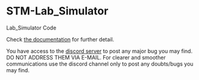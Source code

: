 # STM-Lab_Simulator
Lab_Simulator Code

Check [the documentation](https://rpacheco-blazquez.github.io/STM-Lab_Simulator/) for further detail.

You have access to the [discord server](https://discord.gg/7jCybWc) to post any major bug you may find. DO NOT ADDRESS THEM VIA E-MAIL. For clearer and smoother communications use the discord channel only to post any doubts/bugs you may find.
